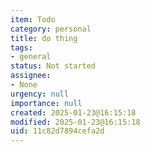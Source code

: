 ```yaml
---
item: Todo
category: personal
title: do thing
tags:
- general
status: Not started
assignee:
- None
urgency: null
importance: null
created: 2025-01-23@16:15:18
modified: 2025-01-23@16:15:18
uid: 11c82d7894cefa2d
---
```



